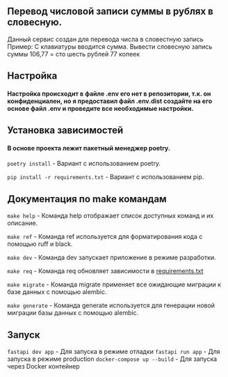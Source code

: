 ## Перевод числовой записи суммы в рублях в словесную.
 Данный сервис создан для перевода числа в словестную запись
 Пример:
 С клавиатуры вводится сумма. Вывести словесную запись суммы 106,77  = сто шесть рублей 77 копеек

## Настройка

#### Настройка происходит в файле .env его нет в репозитории, т.к. он конфиденциален, но я предоставил файл .env.dist создайте на его основе файл .env и проведите все необходимые настройки.

## Установка зависимостей

#### В основе проекта лежит пакетный менеджер poetry.

`poetry install` - Вариант с использованием poetry.

`pip install -r requirements.txt` - Вариант с использованием pip.


## Документация по make командам

`make help` - Команда help отображает список доступных команд и их описание.

`make ref` - Команда ref используется для форматирования кода с помощью ruff и black.

`make dev` - Команда dev запускает приложение в режиме разработки.

`make req` - Команда req обновляет зависимости в [requirements.txt](requirements.txt)

`make migrate` - Команда migrate применяет все ожидающие миграции к базе данных с помощью alembic.

`make generate` - Команда generate используется для генерации новой миграции базы данных с помощью alembic.

## Запуск
```fastapi dev app``` - Для запуска в режиме отладки
```fastapi run app``` - Для запуска в режиме production
```docker-compose up --build``` - Для запуска через Docker контейнер
